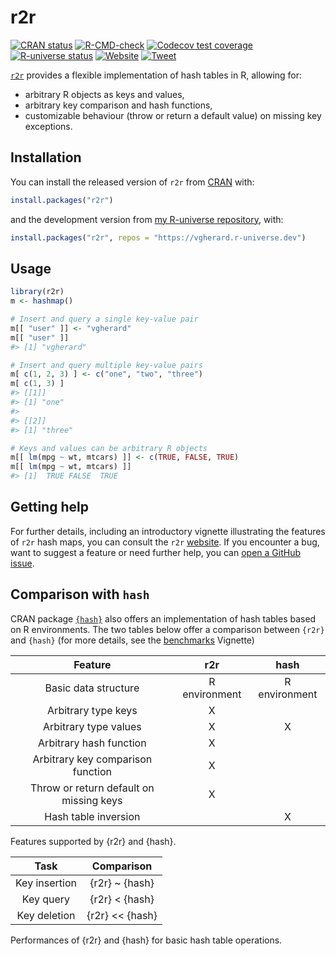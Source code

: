 
<!-- README.md is generated from README.Rmd. Please edit that file -->

# r2r

<!-- badges: start -->

[![CRAN
status](https://www.r-pkg.org/badges/version/r2r)](https://CRAN.R-project.org/package=r2r)
[![R-CMD-check](https://github.com/vgherard/r2r/workflows/R-CMD-check/badge.svg)](https://github.com/vgherard/r2r/actions)
[![Codecov test
coverage](https://codecov.io/gh/vgherard/r2r/branch/master/graph/badge.svg)](https://codecov.io/gh/vgherard/r2r?branch=master)
[![R-universe
status](https://vgherard.r-universe.dev/badges/r2r)](https://vgherard.r-universe.dev/)
[![Website](https://img.shields.io/badge/Website-here-blue)](https://vgherard.github.io/r2r/)
[![Tweet](https://img.shields.io/twitter/url/http/shields.io.svg?style=social)](https://twitter.com/intent/tweet?text=%7Br2r%7D:%20R-Object%20to%20R-Object%20Hash%20Maps&url=https://vgherard.github.io/r2r&via=ValerioGherardi&hashtags=rstats,datastructures,hashtables)
<!-- badges: end -->

[`r2r`](https://vgherard.github.io/r2r/) provides a flexible
implementation of hash tables in R, allowing for:

- arbitrary R objects as keys and values,
- arbitrary key comparison and hash functions,
- customizable behaviour (throw or return a default value) on missing
  key exceptions.

## Installation

You can install the released version of `r2r` from
[CRAN](https://CRAN.R-project.org/package=r2r) with:

``` r
install.packages("r2r")
```

and the development version from [my R-universe
repository](https://vgherard.r-universe.dev/), with:

``` r
install.packages("r2r", repos = "https://vgherard.r-universe.dev")
```

## Usage

``` r
library(r2r)
m <- hashmap()

# Insert and query a single key-value pair
m[[ "user" ]] <- "vgherard"
m[[ "user" ]]
#> [1] "vgherard"

# Insert and query multiple key-value pairs
m[ c(1, 2, 3) ] <- c("one", "two", "three")
m[ c(1, 3) ]
#> [[1]]
#> [1] "one"
#> 
#> [[2]]
#> [1] "three"

# Keys and values can be arbitrary R objects
m[[ lm(mpg ~ wt, mtcars) ]] <- c(TRUE, FALSE, TRUE)
m[[ lm(mpg ~ wt, mtcars) ]]
#> [1]  TRUE FALSE  TRUE
```

## Getting help

For further details, including an introductory vignette illustrating the
features of `r2r` hash maps, you can consult the `r2r`
[website](https://vgherard.github.io/r2r/). If you encounter a bug, want
to suggest a feature or need further help, you can [open a GitHub
issue](https://github.com/vgherard/r2r/issues).

## Comparison with `hash`

CRAN package [`{hash}`](https://CRAN.R-project.org/package=hash) also
offers an implementation of hash tables based on R environments. The two
tables below offer a comparison between `{r2r}` and `{hash}` (for more
details, see the
[benchmarks](https://vgherard.github.io/r2r/articles/benchmarks.html)
Vignette)

|                 Feature                 |      r2r      |     hash      |
|:---------------------------------------:|:-------------:|:-------------:|
|          Basic data structure           | R environment | R environment |
|           Arbitrary type keys           |       X       |               |
|          Arbitrary type values          |       X       |       X       |
|         Arbitrary hash function         |       X       |               |
|    Arbitrary key comparison function    |       X       |               |
| Throw or return default on missing keys |       X       |               |
|          Hash table inversion           |               |       X       |

Features supported by {r2r} and {hash}.

|     Task      |    Comparison     |
|:-------------:|:-----------------:|
| Key insertion |  {r2r} ~ {hash}   |
|   Key query   |  {r2r} \< {hash}  |
| Key deletion  | {r2r} \<\< {hash} |

Performances of {r2r} and {hash} for basic hash table operations.
